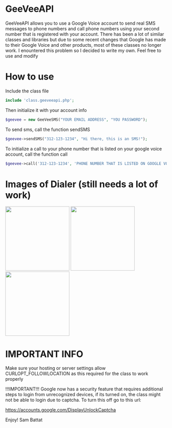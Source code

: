 GeeVeeAPI
=========
GeeVeeAPI allows you to use a Google Voice account to send real SMS messages to phone numbers and call phone numbers using your second number that is registered with your account. There has been a lot of similar classes and libraries but due to some recent changes that Google has made to their Google Voice and other products, most of these classes no longer work. I enountered this problem so I decided to write my own. Feel free to use and modify

How to use
==========
Include the class file
```php
include 'class.geeveeapi.php';
```

Then initialize it with your account info
```php
$geevee = new GeeVeeSMS("YOUR EMAIL ADDRESS", "YOU PASSWORD");
```

To send sms, call the function sendSMS
```php
$geevee->sendSMS("312-123-1234", "Hi there, this is an SMS!");
```

To initialize a call to your phone number that is listed on your google voice account, call the function call
```php
$geevee->call('312-123-1234', 'PHONE NUMBER THAT IS LISTED ON GOOGLE VOICE ACCOUNT');
```

Images of Dialer (still needs a lot of work)
============================================
<img src="http://gv.hbattat.com/images/geevee_1.jpg" width="200"/>
<img src="http://gv.hbattat.com/images/geevee_2.jpg" width="200"/>
<img src="http://gv.hbattat.com/images/geevee_3.jpg" width="200"/>

IMPORTANT INFO
==============
Make sure your hosting or server settings allow CURLOPT_FOLLOWLOCATION
as this required for the class to work properly

!!!IMPORTANT!!!
Google now has a security feature that requires additional steps to login from unrecognized devices, if its turned on, the class might not be able to login due to captcha. To turn this off go to this url:

https://accounts.google.com/DisplayUnlockCaptcha




Enjoy!
Sam Battat 
